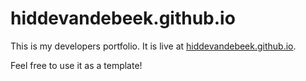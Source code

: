 # hiddevandebeek.github.io
This is my developers portfolio. It is live at [hiddevandebeek.github.io](hiddevandebeek.github.io).

Feel free to use it as a template!
